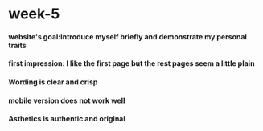 # week-5

#### website's goal:Introduce myself briefly and demonstrate my personal traits

#### first impression: I like the first page but the rest pages seem a little plain

#### Wording is clear and crisp

#### mobile version does not work well

#### Asthetics is authentic and original



